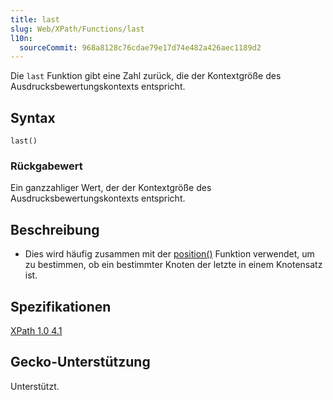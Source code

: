 ```yaml
---
title: last
slug: Web/XPath/Functions/last
l10n:
  sourceCommit: 968a8128c76cdae79e17d74e482a426aec1189d2
---
```


Die `last` Funktion gibt eine Zahl zurück, die der Kontextgröße des Ausdrucksbewertungskontexts entspricht.

## Syntax

```plain
last()
```

### Rückgabewert

Ein ganzzahliger Wert, der der Kontextgröße des Ausdrucksbewertungskontexts entspricht.

## Beschreibung

- Dies wird häufig zusammen mit der [position()](/de/docs/Web/XPath/Functions/position) Funktion verwendet, um zu bestimmen, ob ein bestimmter Knoten der letzte in einem Knotensatz ist.

## Spezifikationen

[XPath 1.0 4.1](https://www.w3.org/TR/1999/REC-xpath-19991116/#function-last)

## Gecko-Unterstützung

Unterstützt.
